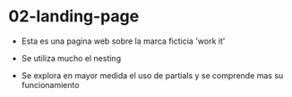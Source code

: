 # 02-landing-page

- Esta es una pagina web sobre la marca ficticia 'work it'

- Se utiliza mucho el nesting

- Se explora en mayor medida el uso de partials y se comprende mas su funcionamiento
